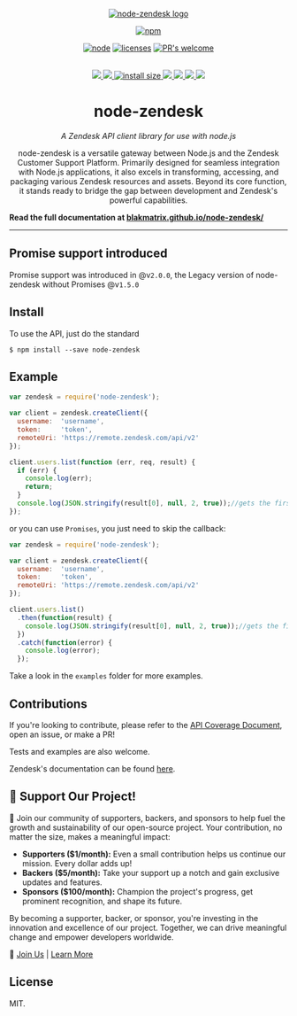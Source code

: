 <div align="center">

[![node-zendesk logo](https://blakmatrix.github.io/node-zendesk/Node_Zendesk_logo.svg "When you realize nothing is lacking, the whole world belongs to you. -Lao Tzu")](https://blakmatrix.github.io/node-zendesk/)

[![npm][npm]][npm-url]


[![node][node]][node-url]
[![licenses][licenses]][licenses-url]
[![PR's welcome][prs]][prs-url]


  <br>
  <a href="https://docs.github.com/en/code-security/dependabot/dependabot-security-updates/about-dependabot-security-updates#about-compatibility-scores">
    <img src="https://api.dependabot.com/badges/compatibility_score?dependency-name=node-zendesk&package-manager=npm_and_yarn&previous-version=2.20&new-version=3.0.1">
  </a>
	<a href="https://npmcharts.com/compare/node-zendesk?minimal=true">
		<img src="https://img.shields.io/npm/dm/node-zendesk.svg">
	</a>
	<a href="https://packagephobia.com/result?p=node-zendesk">
		<img src="https://packagephobia.com/badge?p=node-zendesk" alt="install size">
	</a>
	<a href="https://opencollective.com/node-zendesk#backer">
		<img src="https://opencollective.com/node-zendesk/backers/badge.svg">
	</a>
	<a href="https://opencollective.com/node-zendesk#sponsors">
		<img src="https://opencollective.com/node-zendesk/sponsors/badge.svg">
	</a>
	<a href="https://github.com/blakmatrix/node-zendesk/graphs/contributors">
		<img src="https://img.shields.io/github/contributors/blakmatrix/node-zendesk.svg">
	</a>
	<a href="https://github.com/blakmatrix/node-zendesk/discussions">
		<img src="https://img.shields.io/github/discussions/blakmatrix/node-zendesk">
	</a>
  <h1>node-zendesk</h1>
  <p><i>A Zendesk API client library for use with node.js</i></p>
  <p>
    node-zendesk is a versatile gateway between Node.js and the Zendesk Customer Support Platform. Primarily designed for seamless integration with Node.js applications, it also excels in transforming, accessing, and packaging various Zendesk resources and assets. Beyond its core function, it stands ready to bridge the gap between development and Zendesk's powerful capabilities.
  </p>
</div>




**Read the full documentation at [blakmatrix.github.io/node-zendesk/](https://blakmatrix.github.io/node-zendesk/)**

---
## Promise support introduced

Promise support was introduced in @v`2.0.0`, the Legacy version of node-zendesk without Promises @v`1.5.0`

## Install

To use the API, just do the standard

    $ npm install --save node-zendesk


## Example

```js
var zendesk = require('node-zendesk');

var client = zendesk.createClient({
  username:  'username',
  token:     'token',
  remoteUri: 'https://remote.zendesk.com/api/v2'
});

client.users.list(function (err, req, result) {
  if (err) {
    console.log(err);
    return;
  }
  console.log(JSON.stringify(result[0], null, 2, true));//gets the first page
});
```
or you can use `Promises`, you just need to skip the callback:
```js
var zendesk = require('node-zendesk');

var client = zendesk.createClient({
  username:  'username',
  token:     'token',
  remoteUri: 'https://remote.zendesk.com/api/v2'
});

client.users.list()
  .then(function(result) {
    console.log(JSON.stringify(result[0], null, 2, true));//gets the first page
  })
  .catch(function(error) {
    console.log(error);
  });
```
Take a look in the `examples` folder for more examples.

## Contributions

If you're looking to contribute, please refer to the [API Coverage Document](https://github.com/blakmatrix/node-zendesk/blob/master/doc/api-coverage.md), open an issue, or make a PR!

Tests and examples are also welcome.

Zendesk's documentation can be found [here](https://developer.zendesk.com/documentation/).

## 🌟 Support Our Project!

🎉 Join our community of supporters, backers, and sponsors to help fuel the growth and sustainability of our open-source project. Your contribution, no matter the size, makes a meaningful impact:

- **Supporters ($1/month):** Even a small contribution helps us continue our mission. Every dollar adds up!
- **Backers ($5/month):** Take your support up a notch and gain exclusive updates and features.
- **Sponsors ($100/month):** Champion the project's progress, get prominent recognition, and shape its future.

By becoming a supporter, backer, or sponsor, you're investing in the innovation and excellence of our project. Together, we can drive meaningful change and empower developers worldwide.

🚀 [Join Us](https://opencollective.com/node-zendesk) | [Learn More](https://opencollective.com/node-zendesk)


## License

MIT.


[npm]: https://img.shields.io/npm/v/node-zendesk.svg
[npm-url]: https://npmjs.com/package/node-zendesk
[node]: https://img.shields.io/node/v/node-zendesk.svg
[node-url]: https://nodejs.org
[prs]: https://img.shields.io/badge/PRs-welcome-brightgreen.svg
[prs-url]: https://github.com/blakmatrix/node-zendesk/blob/master/CONTRIBUTING.md
[licenses-url]: https://app.fossa.io/projects/git%2Bhttps%3A%2F%2Fgithub.com%2Fblakmatrix%2Fnode-zendesk?ref=badge_shield
[licenses]: https://app.fossa.io/api/projects/git%2Bhttps%3A%2F%2Fgithub.com%2Fblakmatrix%2Fnode-zendesk.svg?type=shield


